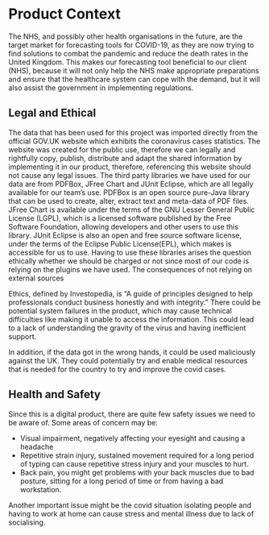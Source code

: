 # Product Context

The NHS, and possibly other health organisations in the future, are the target market for forecasting tools for COVID-19, as they are now trying to find solutions to combat the pandemic and reduce the death rates in the United Kingdom. This makes our forecasting tool beneficial to our client (NHS), because it will not only help the NHS make appropriate preparations and ensure that the healthcare system can cope with the demand, but it will also assist the government in implementing regulations.

 ## Legal and Ethical

The data that has been used for this project was imported directly from the official GOV.UK website which exhibits the coronavirus cases statistics. The website was created for the public use, therefore we can legally and rightfully copy, publish, distribute and adapt the shared information by implementing it in our product, therefore, referencing this website should not cause any legal issues. 
The third party libraries we have used for our data are from PDFBox, JFree Chart and JUnit Eclipse, which are all legally available for our team’s use. PDFBox is an open source pure-Java library that can be used to create, alter, extract text and meta-data of PDF files. JFree Chart is available under the terms of the GNU Lesser General Public License (LGPL), which is a licensed software published by the Free Software Foundation, allowing developers and other users to use this library. JUnit Eclipse is also an open and free source software license, under the terms of the Eclipse Public License(EPL), which makes is accessible for us to use. Having to use these libraries arises the question ethically whether we should be charged or not since most of our code is relying on the plugins we have used. The consequences of not relying on external sources 

Ethics, defined by Investopedia, is “A guide of principles designed to help professionals conduct business honestly and with integrity.” There could be potential system failures in the product, which may cause technical difficulties like making it unable to access the information. This could lead to a lack of understanding the gravity of the virus and having inefficient support. 

In addition, if the data got in the wrong hands, it could be used maliciously against the UK. They could potentially try and enable medical resources that is needed for the country to try and improve the covid cases. 

## Health and Safety 

Since this is a digital product, there are quite few safety issues we need to be aware of. 
Some areas of concern may be:
* Visual impairment, negatively affecting your eyesight and causing a headache
* Repetitive strain injury, sustained movement required for a long period of typing can cause repetitive stress injury and your muscles to hurt.
* Back pain, you might get problems with your back muscles due to bad posture, sitting for a long period of time or from having a bad workstation.

Another important issue might be the covid situation isolating people and having to work at home can cause stress and mental illness due to lack of socialising. 


